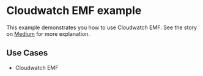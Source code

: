 <!--
title: 'AWS Cloudwatch EMF example (NodeJS & Typescript)'
description: 'This example demonstrates how to use Cloudwatch EMF'
platform: AWS
language: TypeScript
authorLink: 'https://github.com/cyberworkz/examples/tree/master/online-library-cloudwatch-emf'
authorName: 'Haiko van der Schaaf'
-->
# Cloudwatch EMF example
This example demonstrates you how to use Cloudwatch EMF. See the story on [Medium]() for more explanation.

## Use Cases
- Cloudwatch EMF
